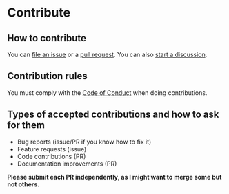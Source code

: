 # Contribute

## How to contribute

You can [file an issue](https://github.com/santi100a/percentage-lib/issues)
or a [pull request](https://github.com/santi100a/percentage-lib/pulls).
You can also [start a discussion](https://github.com/santi100a/percentage-lib/discussions).

## Contribution rules

You must comply with the [Code of Conduct](CODE_OF_CONDUCT.md) when doing contributions.

## Types of accepted contributions and how to ask for them

- Bug reports (issue/PR if you know how to fix it)
- Feature requests (issue)
- Code contributions (PR)
- Documentation improvements (PR)

**Please submit each PR independently, as I might want to merge some but not others.**

